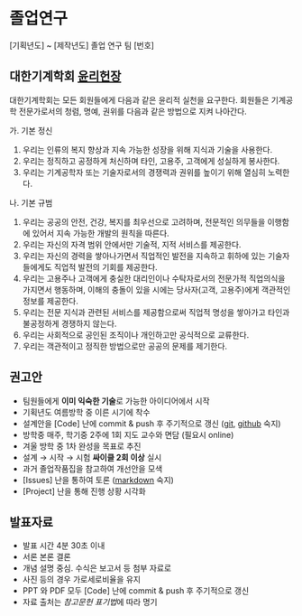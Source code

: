 # 졸업연구
[기획년도] ~ [제작년도] 졸업 연구 팀 [번호]


## 대한기계학회 [윤리헌장](http://ksme.or.kr/sub/sub7_8.asp?top_param=7&sub_param=8)

대한기계학회는 모든 회원들에게 다음과 같은 윤리적 실천을 요구한다. 회원들은 기계공학 전문가로서의 청렴, 명예, 권위를 다음과 같은 방법으로 지켜 나아간다.

가. 기본 정신
1. 우리는 인류의 복지 향상과 지속 가능한 성장을 위해 지식과 기술을 사용한다.
1. 우리는 정직하고 공정하게 처신하며 타인, 고용주, 고객에게 성실하게 봉사한다.
1. 우리는 기계공학자 또는 기술자로서의 경쟁력과 권위를 높이기 위해 열심히 노력한다.

나. 기본 규범
1. 우리는 공공의 안전, 건강, 복지를 최우선으로 고려하며, 전문적인 의무들을 이행함에 있어서 지속 가능한 개발의 원칙을 따른다.
1. 우리는 자신의 자격 범위 안에서만 기술적, 지적 서비스를 제공한다.
1. 우리는 자신의 경력을 쌓아나가면서 직업적인 발전을 지속하고 휘하에 있는 기술자들에게도 직업적 발전의 기회를 제공한다.
1. 우리는 고용주나 고객에게 충실한 대리인이나 수탁자로서의 전문가적 직업의식을 가지면서 행동하며, 이해의 충돌이 있을 시에는 당사자(고객, 고용주)에게 객관적인 정보를 제공한다.
1. 우리는 전문 지식과 관련된 서비스를 제공함으로써 직업적 명성을 쌓아가고 타인과 불공정하게 경쟁하지 않는다.
1. 우리는 사회적으로 공인된 조직이나 개인하고만 공식적으로 교류한다. 
1. 우리는 객관적이고 정직한 방법으로만 공공의 문제를 제기한다.


## 권고안
* 팀원들에게 **이미 익숙한 기술**로 가능한 아이디어에서 시작
* 기획년도 여름방학 중 이른 시기에 착수
* 설계안을 [Code] 난에 commit & push 후 주기적으로 갱신 ([git](https://github.com/kangwonlee/tutorial/blob/master/10.git.md), [github](https://docs.github.com/en) 숙지)
* 방학중 매주, 학기중 2주에 1회 지도 교수와 면담 (필요시 online)
* 겨울 방학 중 1차 완성을 목표로 추진
* 설계 &rarr; 시작 &rarr; 시험 **싸이클 2회 이상** 실시
* 과거 졸업작품집을 참고하여 개선안을 모색
* [Issues] 난을 통하여 토론 ([markdown](https://guides.github.com/features/mastering-markdown/) 숙지)
* [Project] 난을 통해 진행 상황 시각화


## 발표자료
* 발표 시간 4분 30초 이내
* 서론 본론 결론
* 개념 설명 중심. 수식은 보고서 등 첨부 자료로
* 사진 등의 경우 가로세로비율을 유지
* PPT 와 PDF 모두 [Code] 난에 commit & push 후 주기적으로 갱신
* 자료 출처는 *참고문헌 표기법*에 따라 명기
